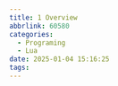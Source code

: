 ```yaml
---
title: 1 Overview
abbrlink: 60580
categories:
  - Programing
  - Lua
date: 2025-01-04 15:16:25
tags:
---
```

